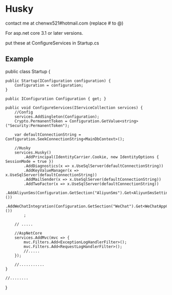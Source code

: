 # Husky
contact me at chenwx521#hotmail.com (replace # to @)

For asp.net core 3.1 or later versions.

put these at ConfigureServices in Startup.cs

Example
---------------------


public class Startup
{

	public Startup(IConfiguration configuration) {
		Configuration = configuration;
	}
	
	public IConfiguration Configuration { get; }
	
	public void ConfigureServices(IServiceCollection services) {
		//Config
		services.AddSingleton(Configuration);
		Crypto.PermanentToken = Configuration.GetValue<string>("Security:PermanentToken");

		var defaultConnectionString = Configuration.SeekConnectionString<MainDbContext>();

		//Husky
		services.Husky()
			.AddPrincipal(IdentityCarrier.Cookie, new IdentityOptions { SessionMode = true })
			.AddDiagnostics(x => x.UseSqlServer(defaultConnectionString))
			.AddKeyValueManager(x => x.UseSqlServer(defaultConnectionString))
			.AddMailSender(x => x.UseSqlServer(defaultConnectionString))
			.AddTwoFactor(x => x.UseSqlServer(defaultConnectionString))
			.AddAliyunSms(Configuration.GetSection("AliyunSms").Get<AliyunSmsSettings>())
			.AddWeChatIntegration(Configuration.GetSection("WeChat").Get<WeChatAppConfig>())
			;
      
		// .....
    
		//AspNetCore
		services.AddMvc(mvc => {
			mvc.Filters.Add<ExceptionLogHandlerFilter>();
			mvc.Filters.Add<RequestLogHandlerFilter>();
			//.....
		});
    
		//...........
	}
  
	//........
	
}
